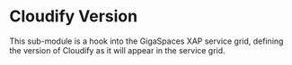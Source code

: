 # Cloudify Version

This sub-module is a hook into the GigaSpaces XAP service grid, defining the version of Cloudify as it will appear in the service grid.